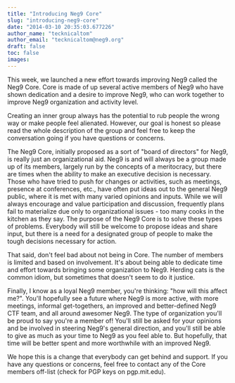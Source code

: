 ```yaml
---
title: "Introducing Neg9 Core"
slug: "introducing-neg9-core"
date: "2014-03-10 20:35:03.677226"
author_name: "tecknicaltom"
author_email: "tecknicaltom@neg9.org"
draft: false
toc: false
images:
---
```


This week, we launched a new effort towards improving Neg9 called the Neg9 Core. Core is made of up several active members of Neg9 who have shown dedication and a desire to improve Neg9, who can work together to improve Neg9 organization and activity level.

Creating an inner group always has the potential to rub people the wrong way or make people feel alienated. However, our goal is honest so please read the whole description of the group and feel free to keep the conversation going if you have questions or concerns.

The Neg9 Core, initially proposed as a sort of "board of directors" for Neg9, is really just an organizational aid. Neg9 is and will always be a group made up of its members, largely run by the concepts of a meritocracy, but there are times when the ability to make an executive decision is necessary. Those who have tried to push for changes or activities, such as meetings, presence at conferences, etc., have often put ideas out to the general Neg9 public, where it is met with many
varied opinions and inputs. While we will always encourage and value participation and discussion, frequently plans fail to materialize due only to organizational issues - too many cooks in the kitchen as they say. The purpose of the Neg9 Core is to solve these types of problems. Everybody will still be welcome to propose ideas and share input, but there is a need for a designated group of people to make the tough decisions necessary for action.

That said, don't feel bad about not being in Core. The number of members is limited and based on involvement. It's about being able to dedicate time and effort towards bringing some organization to Neg9. Herding cats is the common idiom, but sometimes that doesn't seem to do it justice.

Finally, I know as a loyal Neg9 member, you're thinking: "how will this affect me?". You'll hopefully see a future where Neg9 is more active, with more meetings, informal get-togethers, an improved and better-defined Neg9 CTF team, and all around awesomer Neg9. The type of organization you'll be proud to say you're a member of! You'll still be asked for your opinions and be involved in steering Neg9's general direction, and you'll still be able to give as much as your time to Neg9 as you feel able to. But hopefully, that time will be better spent and more worthwhile with an improved Neg9.

We hope this is a change that everybody can get behind and support. If you have any questions or concerns, feel free to contact any of the Core
members off-list (check for PGP keys on pgp.mit.edu).
